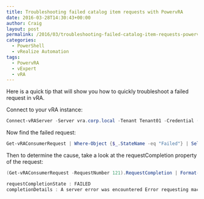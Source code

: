 ```yaml
---
title: Troubleshooting failed catalog item requests with PowervRA
date: 2016-03-28T14:30:43+00:00
author: Craig
layout: post
permalink: /2016/03/troubleshooting-failed-catalog-item-requests-powervra.html
categories:
  - PowerShell
  - vRealize Automation
tags:
  - PowervRA
  - vExpert
  - vRA
---
```

Here is a quick tip that will show you how to quickly troubleshoot a failed request in vRA.

Connect to your vRA instance:

```powershell
Connect-vRAServer -Server vra.corp.local -Tenant Tenant01 -Credential (Get-Credential) -IgnoreCertRequirements
```

Now find the failed request:

```powershell
Get-vRAConsumerRequest | Where-Object {$_.StateName -eq "Failed"} | Select RequestNumber, RequestedItemName, StateName | Sort-Object -Property RequestNumber
```

Then to determine the cause, take a look at the requestCompletion property of the request:

```powershell
(Get-vRAConsumerRequest -RequestNumber 121).RequestCompletion | Format-List

requestCompletionState : FAILED
completionDetails : A server error was encountered Error requesting machine. Cannot find network profile WebServers..
```
